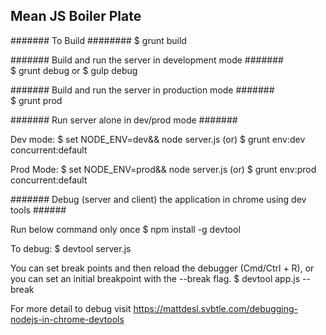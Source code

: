 
<h2> Mean JS Boiler Plate </h2>

#######  To Build  ########
$ grunt build 

#######  Build and run the server in development mode #######  
$ grunt debug
or
$ gulp debug

#######  Build and run the server in production mode #######  
$ grunt prod

#######  Run server alone in dev/prod mode #######    

Dev mode:
$ set NODE_ENV=dev&& node server.js
(or)
$ grunt env:dev concurrent:default

Prod Mode:
$ set NODE_ENV=prod&& node server.js
(or)
$ grunt env:prod concurrent:default

#######  Debug (server and client) the application in chrome using dev tools ######

Run below command only once
$ npm install -g devtool

To debug: 
$ devtool server.js

You can set break points and then reload the debugger (Cmd/Ctrl + R), 
or you can set an initial breakpoint with the --break flag.
$ devtool app.js --break

For more detail to debug visit
https://mattdesl.svbtle.com/debugging-nodejs-in-chrome-devtools 




